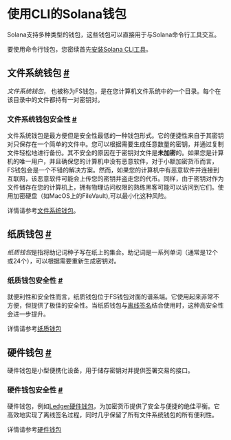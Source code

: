 # 使用CLI的Solana钱包

Solana支持多种类型的钱包，这些钱包可以直接用于与Solana命令行工具交互。

要使用命令行钱包，您密续首先[安装Solana CLI工具](https://docs.solanalabs.com/cli/install)。

## 文件系统钱包 [#](https://docs.solanalabs.com/cli/wallets/#file-system-wallet)

*文件系统钱包*， 也被称为FS钱包，是在您计算机文件系统中的一个目录。每个在该目录中的文件都持有一对密钥对。

### 文件系统钱包安全性 [#](https://docs.solanalabs.com/cli/wallets/#file-system-wallet-security)

文件系统钱包是最方便但是安全性最低的一种钱包形式。它的便捷性来自于其密钥对只保存在一个简单的文件中。您可以根据需要生成任意数量的密钥，并通过复制文件轻松地进行备份。其不安全的原因在于密钥对文件是**未加密**的。如果您是计算机的唯一用户，并且确保您的计算机中没有恶意软件，对于小额加密货币而言，FS钱包会是一个不错的解决方案。然而，如果您的计算机中有恶意软件并连接到互联网，该恶意软件可能会上传您的密钥并盗走您的代币。同样，由于密钥对作为文件储存在您的计算机上，拥有物理访问权限的熟练黑客可能可以访问到它们。使用加密硬盘（如MacOS上的FileVault),可以最小化这种风险。

详情请参考[文件系统钱包](https://docs.solanalabs.com/cli/wallets/file-system)。

## 纸质钱包 [#](https://docs.solanalabs.com/cli/wallets/#paper-wallet)

*纸质钱包*是指将助记词种子写在纸上的集合。助记词是一系列单词（通常是12个或24个），可以根据需要重新生成密钥对。

### 纸质钱包安全性 [#](https://docs.solanalabs.com/cli/wallets/#paper-wallet-security)

就便利性和安全性而言，纸质钱包位于FS钱包对面的谱系端。它使用起来非常不方便，但提供了极佳的安全性。当纸质钱包与[离线签名](https://docs.solanalabs.com/cli/examples/offline-signing)结合使用时，这种高安全性会进一步提升。

详情请参考[纸质钱包](https://docs.solanalabs.com/cli/wallets/paper)

## 硬件钱包 [#](https://docs.solanalabs.com/cli/wallets/#hardware-wallet)

硬件钱包是小型便携化设备，用于储存密钥对并提供签署交易的接口。

### 硬件钱包安全性 [#](https://docs.solanalabs.com/cli/wallets/#hardware-wallet-security)

硬件钱包，例如[Ledger硬件钱包](https://www.ledger.com/)，为加密货币提供了安全与便捷的绝佳平衡。它高效地实现了离线签名过程，同时几乎保留了所有文件系统钱包的所有便利性。

详情请参考[硬件钱包](https://docs.solanalabs.com/cli/wallets/hardware/)
